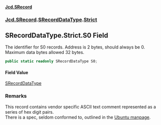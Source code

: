 #### [Jcd.SRecord](index.md 'index')
### [Jcd.SRecord](Jcd.SRecord.md 'Jcd.SRecord').[SRecordDataType](Jcd.SRecord.SRecordDataType.md 'Jcd.SRecord.SRecordDataType').[Strict](Jcd.SRecord.SRecordDataType.Strict.md 'Jcd.SRecord.SRecordDataType.Strict')

## SRecordDataType.Strict.S0 Field

The identifier for S0 records. Address is 2 bytes, should always be 0. Maximum data bytes allowed 32 bytes.

```csharp
public static readonly SRecordDataType S0;
```

#### Field Value
[SRecordDataType](Jcd.SRecord.SRecordDataType.md 'Jcd.SRecord.SRecordDataType')

### Remarks
This record contains vendor specific ASCII text comment represented as a series of hex digit pairs.  
There is a spec, seldom conformed to, outlined in the [Ubuntu manpage](https://manpages.ubuntu.com/manpages/trusty/man5/srec.5.html 'https://manpages.ubuntu.com/manpages/trusty/man5/srec.5.html').